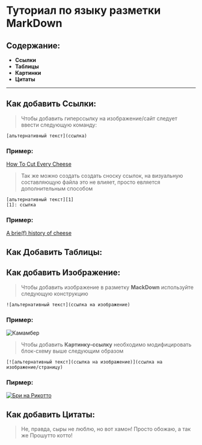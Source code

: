 # Туториал по языку разметки MarkDown
## Содержание:
+ **Ссылки**
+ **Таблицы** 
+ **Картинки** 
+ **Цитаты** 
***
## Как добавить Ссылки:
> Чтобы добавить гиперссылку на изображение/сайт следует ввести следующую команду:
```
[альтернативный текст](ссылка)
```
### Пример: 
[How To Cut Every Cheese](https://youtu.be/fTgm36y884c)
> Так же можно создать создать сноску ссылок, на визуальную составляющую файла это не влияет, просто евляется дополнительным способом
```
[альтернативный текст][1]
[1]: ссылка
```
### Пример:
[A brie(f) history of cheese][1]

[1]: https://youtu.be/QKae1k1BDdA

## Как Добавить Таблицы:
## Как добавить Изображение:
> Чтобы добавить изображение в разметку **MackDown** используйте следующую конструкцию 
```
![альтернативный текст](ссылка на изображение)
```
### Пример:
![Камамбер](https://cheezu.ru/wp-content/uploads/2020/09/cheezu-camembert.jpg)
> Чтобы добавить **Картинку-ссылку** необходимо модифицировать блок-схему выше следующим образом
```
[![альтернативный текст](ссылка на изображение)](ссылка на изображение/страницу)
```
### Пирмер:
[![Бри на Рикотто](https://from-zhukovka.ru/images/catalog/big/brie-150-2020.png)](https://ekoferma-pole.com/wp-content/uploads/2020/07/prod6.jpg)
## Как добавить Цитаты:
> Не, правда, сыры не люблю, но вот хамон! Просто обожаю, а так же Прошутто котто!